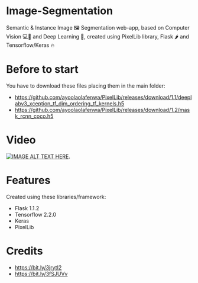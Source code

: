 # Image-Segmentation
Semantic & Instance Image 🖼 Segmentation web-app, based on Computer Vision 💻🤖 and Deep Learning 🧠, created using PixelLib library, Flask 🌶 and Tensorflow/Keras 🔥

# Before to start

You have to download these files placing them in the main folder:
- https://github.com/ayoolaolafenwa/PixelLib/releases/download/1.1/deeplabv3_xception_tf_dim_ordering_tf_kernels.h5
- https://github.com/ayoolaolafenwa/PixelLib/releases/download/1.2/mask_rcnn_coco.h5

# Video
[![IMAGE ALT TEXT HERE](https://img.youtube.com/vi/Lnty7lWv_Ys/0.jpg)](https://www.youtube.com/watch?v=Lnty7lWv_Ys).  

# Features
Created using these libraries/framework:
- Flask 1.1.2
- Tensorflow 2.2.0
- Keras
- PixelLib

# Credits
- https://bit.ly/3jrytI2
- https://bit.ly/3fSJUVv
